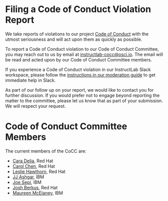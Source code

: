 # Filing a Code of Conduct Violation Report

We take reports of violations to our project [Code of Conduct](https://github.com/instructlab/community/blob/main/CODE_OF_CONDUCT.md) with the utmost seriousness and will act upon them as quickly as possible. 

To report a Code of Conduct violation to our Code of Conduct Committee, you may reach out to us by email at [instructlab-cocc@osci.io](mailto:instructlab-cocc@osci.io). The email will be read and acted upon by our Code of Conduct Committee members.

If you experience a Code of Conduct violation in our InstructLab Slack workspace, please follow the [instructions in our moderation guide](https://github.com/instructlab/community/blob/main/InstructLabSlackModerationGuide.md#reporting-abuse) to get immediate help in Slack.

As part of our follow up on your report, we would like to contact you for further discussion. If you would prefer not to engage beyond reporting the matter to the committee, please let us know that as part of your submission. We will respect your request. 

# Code of Conduct Committee Members

The current members of the CoCC are:

* [Cara Delia](https://github.com/caradelia), Red Hat
* [Carol Chen](https://github.com/cybette), Red Hat
* [Leslie Hawthorn](https://github.com/lhawthorn), Red Hat
* [JJ Ashgar](https://github.com/jjasghar), IBM
* [Joe Sepi](https://github.com/joesepi), IBM
* [Josh Berkus](https://github.com/jberkus), Red Hat
* [Maureen McElaney](https://github.com/mmcelaney), IBM
